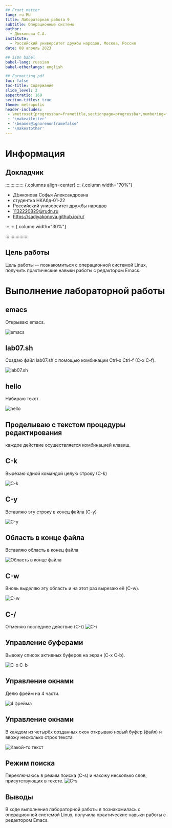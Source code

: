 ```yaml
---
## Front matter
lang: ru-RU
title: Лабораторная работа 9
subtitle: Операционные системы
author:
  - ДЬяконова С.А.
institute:
  - Российский университет дружбы народов, Москва, Россия
date: 08 апрель 2023

## i18n babel
babel-lang: russian
babel-otherlangs: english

## Formatting pdf
toc: false
toc-title: Содержание
slide_level: 2
aspectratio: 169
section-titles: true
theme: metropolis
header-includes:
 - \metroset{progressbar=frametitle,sectionpage=progressbar,numbering=fraction}
 - '\makeatletter'
 - '\beamer@ignorenonframefalse'
 - '\makeatother'
---
```


# Информация

## Докладчик

:::::::::::::: {.columns align=center}
::: {.column width="70%"}

  * ДЬяконова Софья Александровна
  * студентка НКАбд-01-22
  * Российский университет дружбы народов
  * [1132220829@rudn.ru](mailto:1132220829@rudn.ru)
  * <https://sadjyakonova.github.io/ru/>

:::
::: {.column width="30%"}

:::
::::::::::::::

## Цель работы

Цель работы -- познакомиться с операционной системой Linux, получить практические навыки работы с редактором Emacs.

# Выполнение лабораторной работы

## emacs

Открываю emacs.

![emacs](image/1.png)

## lab07.sh

Создаю файл lab07.sh с помощью комбинации Ctrl-x Ctrl-f (C-x C-f).

![lab07.sh](image/2.png)

## hello

Набираю текст


![hello](image/3.png)

## Проделываю с текстом процедуры редактирования

каждое действие  осуществляется комбинацией клавиш.

## С-k

Вырезаю одной командой целую строку (С-k)

![С-k](image/5-1.png)

## С-y
Вставляю эту строку в конец файла (C-y)

![С-y](image/5-2.png)

## Область в конце файла

Вставляю область в конец файла

![Область в конце файла](image/5-5.png)

## С-w

Вновь выделяю эту область и на этот раз вырезаю её (C-w).

![С-w](image/5-6.png)

## С-/

Отменяю последнее действие (C-/)
![С-/](image/5-7.png)

## Управление буферами

Вывожу список активных буферов на экран (C-x C-b).

![С-x С-b](image/7-1.png)

## Управление окнами

Делю фрейм на 4 части.

![4 фрейма](image/8-1.png)

## Управление окнами

В каждом из четырёх созданных окон открываю новый буфер (файл) и ввожу несколько строк текста

![Какой-то текст](image/8-2.png)

## Режим поиска

Переключаюсь в режим поиска (C-s) и нахожу несколько слов, присутствующих в тексте.
![С-s](image/9-1.png)

## Выводы

В ходе выполнения лабораторной работы я познакомилась с операционной системой Linux, получила практические навыки работы с редактором Emacs.

